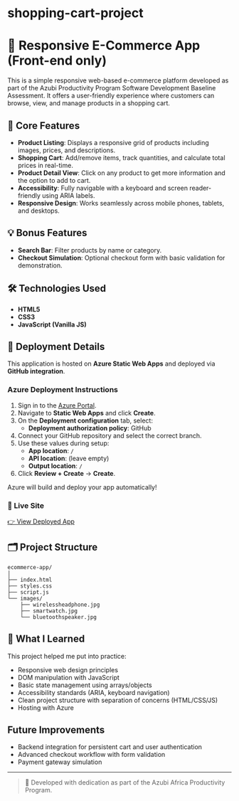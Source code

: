 # shopping-cart-project
# 🛒 Responsive E-Commerce App (Front-end only)

This is a simple responsive web-based e-commerce platform developed as part of the Azubi Productivity Program Software Development Baseline Assessment. It offers a user-friendly experience where customers can browse, view, and manage products in a shopping cart.

## 🌟 Core Features

- **Product Listing**: Displays a responsive grid of products including images, prices, and descriptions.
- **Shopping Cart**: Add/remove items, track quantities, and calculate total prices in real-time.
- **Product Detail View**: Click on any product to get more information and the option to add to cart.
- **Accessibility**: Fully navigable with a keyboard and screen reader-friendly using ARIA labels.
- **Responsive Design**: Works seamlessly across mobile phones, tablets, and desktops.

## 💡 Bonus Features

- **Search Bar**: Filter products by name or category.
- **Checkout Simulation**: Optional checkout form with basic validation for demonstration.

## 🛠 Technologies Used

- **HTML5**
- **CSS3**
- **JavaScript (Vanilla JS)**

## 🚀 Deployment Details

This application is hosted on **Azure Static Web Apps** and deployed via **GitHub integration**.

### Azure Deployment Instructions

1. Sign in to the [Azure Portal](https://portal.azure.com/).
2. Navigate to **Static Web Apps** and click **Create**.
3. On the **Deployment configuration** tab, select:
   - **Deployment authorization policy**: GitHub
4. Connect your GitHub repository and select the correct branch.
5. Use these values during setup:
   - **App location**: `/`
   - **API location**: (leave empty)
   - **Output location**: `/`
6. Click **Review + Create** → **Create**.

Azure will build and deploy your app automatically!

### 🔗 Live Site

[👉 View Deployed App](https://happy-mud-0fb00630f.6.azurestaticapps.net/)

## 🗂 Project Structure

```
ecommerce-app/
│
├── index.html
├── styles.css
├── script.js
└── images/
    ├── wirelessheadphone.jpg
    ├── smartwatch.jpg
    └── bluetoothspeaker.jpg
```

## 🧠 What I Learned
This project helped me put into practice:
- Responsive web design principles
- DOM manipulation with JavaScript
- Basic state management using arrays/objects
- Accessibility standards (ARIA, keyboard navigation)
- Clean project structure with separation of concerns (HTML/CSS/JS)
- Hosting with Azure

##   Future Improvements
- Backend integration for persistent cart and user authentication
- Advanced checkout workflow with form validation
- Payment gateway simulation


---

> 📌 Developed with dedication as part of the Azubi Africa Productivity Program.
